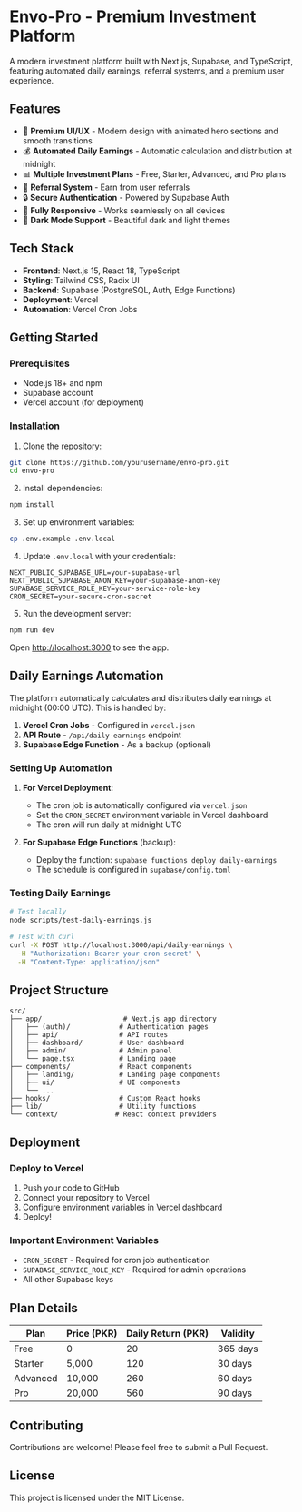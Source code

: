 # Envo-Pro - Premium Investment Platform

A modern investment platform built with Next.js, Supabase, and TypeScript, featuring automated daily earnings, referral systems, and a premium user experience.

## Features

- 🎨 **Premium UI/UX** - Modern design with animated hero sections and smooth transitions
- 💰 **Automated Daily Earnings** - Automatic calculation and distribution at midnight
- 📊 **Multiple Investment Plans** - Free, Starter, Advanced, and Pro plans
- 👥 **Referral System** - Earn from user referrals
- 🔒 **Secure Authentication** - Powered by Supabase Auth
- 📱 **Fully Responsive** - Works seamlessly on all devices
- 🌙 **Dark Mode Support** - Beautiful dark and light themes

## Tech Stack

- **Frontend**: Next.js 15, React 18, TypeScript
- **Styling**: Tailwind CSS, Radix UI
- **Backend**: Supabase (PostgreSQL, Auth, Edge Functions)
- **Deployment**: Vercel
- **Automation**: Vercel Cron Jobs

## Getting Started

### Prerequisites

- Node.js 18+ and npm
- Supabase account
- Vercel account (for deployment)

### Installation

1. Clone the repository:
```bash
git clone https://github.com/yourusername/envo-pro.git
cd envo-pro
```

2. Install dependencies:
```bash
npm install
```

3. Set up environment variables:
```bash
cp .env.example .env.local
```

4. Update `.env.local` with your credentials:
```env
NEXT_PUBLIC_SUPABASE_URL=your-supabase-url
NEXT_PUBLIC_SUPABASE_ANON_KEY=your-supabase-anon-key
SUPABASE_SERVICE_ROLE_KEY=your-service-role-key
CRON_SECRET=your-secure-cron-secret
```

5. Run the development server:
```bash
npm run dev
```

Open [http://localhost:3000](http://localhost:3000) to see the app.

## Daily Earnings Automation

The platform automatically calculates and distributes daily earnings at midnight (00:00 UTC). This is handled by:

1. **Vercel Cron Jobs** - Configured in `vercel.json`
2. **API Route** - `/api/daily-earnings` endpoint
3. **Supabase Edge Function** - As a backup (optional)

### Setting Up Automation

1. **For Vercel Deployment**:
   - The cron job is automatically configured via `vercel.json`
   - Set the `CRON_SECRET` environment variable in Vercel dashboard
   - The cron will run daily at midnight UTC

2. **For Supabase Edge Functions** (backup):
   - Deploy the function: `supabase functions deploy daily-earnings`
   - The schedule is configured in `supabase/config.toml`

### Testing Daily Earnings

```bash
# Test locally
node scripts/test-daily-earnings.js

# Test with curl
curl -X POST http://localhost:3000/api/daily-earnings \
  -H "Authorization: Bearer your-cron-secret" \
  -H "Content-Type: application/json"
```

## Project Structure

```
src/
├── app/                    # Next.js app directory
│   ├── (auth)/            # Authentication pages
│   ├── api/               # API routes
│   ├── dashboard/         # User dashboard
│   ├── admin/             # Admin panel
│   └── page.tsx           # Landing page
├── components/            # React components
│   ├── landing/           # Landing page components
│   ├── ui/                # UI components
│   └── ...
├── hooks/                 # Custom React hooks
├── lib/                   # Utility functions
└── context/              # React context providers
```

## Deployment

### Deploy to Vercel

1. Push your code to GitHub
2. Connect your repository to Vercel
3. Configure environment variables in Vercel dashboard
4. Deploy!

### Important Environment Variables

- `CRON_SECRET` - Required for cron job authentication
- `SUPABASE_SERVICE_ROLE_KEY` - Required for admin operations
- All other Supabase keys

## Plan Details

| Plan | Price (PKR) | Daily Return (PKR) | Validity |
|------|-------------|-------------------|----------|
| Free | 0 | 20 | 365 days |
| Starter | 5,000 | 120 | 30 days |
| Advanced | 10,000 | 260 | 60 days |
| Pro | 20,000 | 560 | 90 days |

## Contributing

Contributions are welcome! Please feel free to submit a Pull Request.

## License

This project is licensed under the MIT License.
